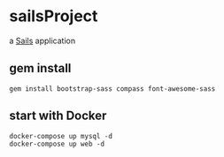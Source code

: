 sailsProject
============

a [Sails](http://sailsjs.org) application

gem install
-----------

`gem install bootstrap-sass compass font-awesome-sass`

start with Docker
-----------------

```
docker-compose up mysql -d
docker-compose up web -d
```
